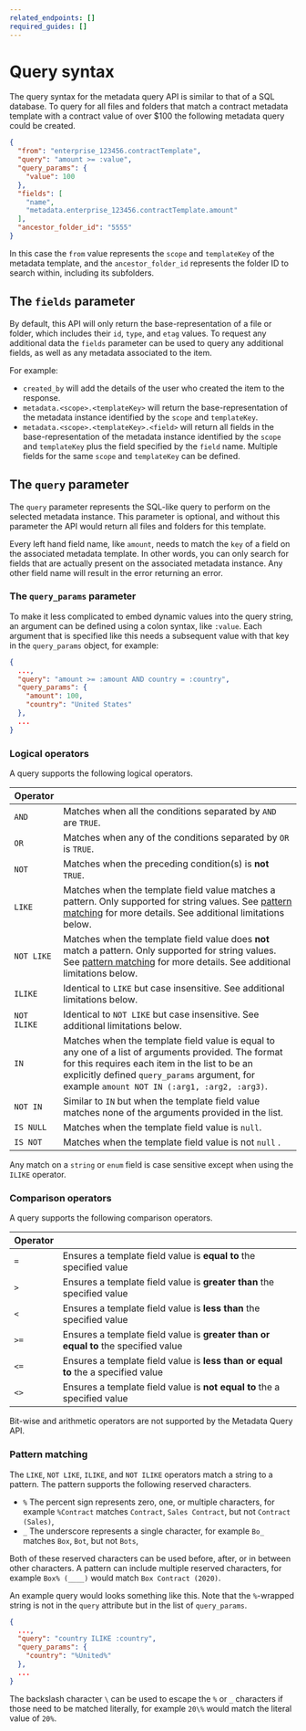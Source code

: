 ```yaml
---
related_endpoints: []
required_guides: []
---
```


# Query syntax

The query syntax for the metadata query API is similar to that of a SQL
database. To query for all files and folders that match a contract metadata
template with a contract value of over \$100 the following metadata query could
be created.

```json
{
  "from": "enterprise_123456.contractTemplate",
  "query": "amount >= :value",
  "query_params": {
    "value": 100
  },
  "fields": [
    "name",
    "metadata.enterprise_123456.contractTemplate.amount"
  ],
  "ancestor_folder_id": "5555"
}
```

In this case the `from` value represents the `scope` and `templateKey` of the
metadata template, and the `ancestor_folder_id` represents the folder ID to
search within, including its subfolders.

## The `fields` parameter

By default, this API will only return the base-representation of a file or
folder, which includes their `id`, `type`, and `etag` values. To request any
additional data the `fields` parameter can be used to query any additional
fields, as well as any metadata associated to the item.

For example:

* `created_by` will add the details of the user who created the item to
the response.
* `metadata.<scope>.<templateKey>` will return the base-representation
of the metadata instance identified by the `scope` and `templateKey`.
* `metadata.<scope>.<templateKey>.<field>` will return all fields in the
  base-representation of the metadata instance identified by the `scope` and
  `templateKey` plus the field specified by the `field` name. Multiple fields
  for the same `scope` and `templateKey` can be defined.

## The `query` parameter

The `query` parameter represents the SQL-like query to perform on the selected
metadata instance. This parameter is optional, and without this parameter the
API would return all files and folders for this template.

Every left hand field name, like `amount`, needs to match the `key` of a
field on the associated metadata template. In other words, you can only search
for fields that are actually present on the associated metadata instance. Any
other field name will result in the error returning an error.

### The `query_params` parameter

To make it less complicated to embed dynamic values into the query string, an
argument can be defined using a colon syntax, like `:value`. Each argument that
is specified like this needs a subsequent value with that key in the
`query_params` object, for example:

```json
{
  ...,
  "query": "amount >= :amount AND country = :country",
  "query_params": {
    "amount": 100,
    "country": "United States"
  },
  ...
}
```

### Logical operators

A query supports the following logical operators.

<!-- i18n-enable localize-links -->
<!-- markdownlint-disable line-length -->

| Operator                |                                                                                                                                                                                                                                                       |
|-------------------------|-------------------------------------------------------------------------------------------------------------------------------------------------------------------------------------------------------------------------------------------------------|
| `AND`                   | Matches when all the conditions separated by `AND` are `TRUE`.                                                                                                                                                                                        |
| `OR`                    | Matches when any of the conditions separated by `OR` is `TRUE`.                                                                                                                                                                                       |
| `NOT`                   | Matches when the preceding condition(s) is **not** `TRUE`.                                                                                                                                                                                            |
| `LIKE`                  | Matches when the template field value matches a pattern. Only supported for string values. See [pattern matching](#pattern-matching) for more details. See additional limitations below.                                                              |
| `NOT LIKE`              | Matches when the template field value does **not** match a pattern. Only supported for string values. See [pattern matching](#pattern-matching) for more details. See additional limitations below.                                                   |
| `ILIKE`                 | Identical to `LIKE` but case insensitive. See additional limitations below.                                                                                                                                                                           |
| `NOT ILIKE`             | Identical to `NOT LIKE` but case insensitive. See additional limitations below.                                                                                                                                                                       |
| `IN`                    | Matches when the template field value is equal to any one of a list of arguments provided. The format for this requires each item in the list to be an explicitly defined `query_params` argument, for example `amount NOT IN (:arg1, :arg2, :arg3)`. |
| `NOT IN`                | Similar to `IN` but when the template field value matches none of the arguments provided in the list.                                                                                                                                                 |
| `IS NULL`               | Matches when the template field value is `null`.                                                                                                                                                                                                      |
| `IS NOT`                | Matches when the template field value is not `null` .                                                                                                                                                                                                 |

<!-- markdownlint-enable line-length -->
<!-- i18n-disable localize-links -->

<Message notice>

Any match on a `string` or `enum` field is case sensitive except when using
the `ILIKE` operator.

</Message>

### Comparison operators

A query supports the following comparison operators.

<!-- markdownlint-disable line-length -->

| Operator |                                                                                    |
|----------|------------------------------------------------------------------------------------|
| `=`      | Ensures a template field value is **equal to** the specified value                 |
| `>`      | Ensures a template field value is **greater than** the specified value             |
| `<`      | Ensures a template field value is **less than** the specified value                |
| `>=`     | Ensures a template field value is **greater than or equal to** the specified value |
| `<=`     | Ensures a template field value is **less than or equal to** the a specified value  |
| `<>`     | Ensures a template field value is **not equal to** the a specified value           |

<!-- markdownlint-enable line-length -->

<Message warning>
  Bit-wise and arithmetic operators are not supported by the Metadata Query API.
</Message>

### Pattern matching

The `LIKE`, `NOT LIKE`, `ILIKE`, and `NOT ILIKE` operators match a string
to a pattern. The pattern supports the following reserved characters.

* `%` The percent sign represents zero, one, or multiple characters, for example
  `%Contract` matches `Contract`, `Sales Contract`, but not `Contract (Sales)`,
* `_` The underscore represents a single character, for example
  `Bo_` matches `Box`, `Bot`, but not `Bots`,

Both of these reserved characters can be used before, after, or in between other
characters. A pattern can include multiple reserved characters, for example
`Box% (____)` would match `Box Contract (2020)`.

An example query would looks something like this. Note that the `%`-wrapped
string is not in the `query` attribute but in the list of `query_params`.

```json
{
  ...,
  "query": "country ILIKE :country",
  "query_params": {
    "country": "%United%"
  },
  ...
}
```

<Message notice>

The backslash character `\` can be used to escape the `%` or
`_` characters if those need to be matched literally, for example
`20\%` would match the literal value of `20%`.

</Message>
